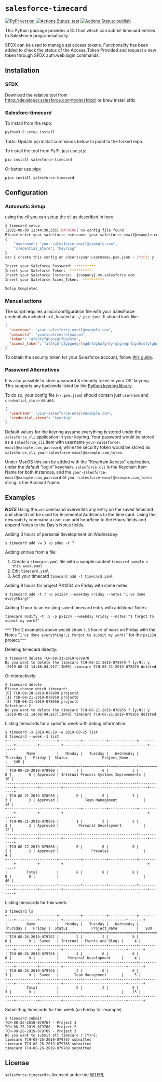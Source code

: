 # `salesforce-timecard`

[![PyPI version](https://badge.fury.io/py/salesforce-timecard.svg)](https://badge.fury.io/py/salesforce-timecard)
[![Actions Status: test](https://github.com/giuliocalzolari/salesforce-timecard/actions/workflows/test.yml/badge.svg)](https://github.com/giuliocalzolari/salesforce-timecard/actions?query=workflow%3A"Python%20testing")
[![Actions Status: publish](https://github.com/giuliocalzolari/salesforce-timecard/actions/workflows/publish.yml/badge.svg)](https://github.com/giuliocalzolari/salesforce-timecard/actions?query=workflow%3A"Publish%20PyPi")


This Python package provides a CLI tool which can submit timecard entries to SalesForce programmatically.

SFDX can be used to manage api access tokens.  Functionality has been added to check the status of the Access_Token Provided and request a new token through SFDX auth:web:login commands.

## Installation
### SFDX
Download the relative tool from https://developer.salesforce.com/tools/sfdxcli
or
brew install sfdx

### Salesforc-timecard

To install from the repo:

```bash
python3.9 setup install 
```

ToDo: Update pip install commands below to point to the forked repo.

To install the tool from PyPI, just use `pip`:

```bash
pip install salesforce-timecard
```

Or better use [pipx](https://github.com/pipxproject/pipx)

```
pipx install salesforce-timecard
```

## Configuration

### Automatic Setup

using the cli you can setup the cli as described in here

```bash
$ timecard setup
[2021-08-09 11:44:30,565][WARNING] no config file found
Please enter your salesforce username: your-salesforce-email@example.com
{
    "username": "your-salesforce-email@example.com",
    "credential_store": "keyring"
}
can I create this config on /Users/your-username/.pse.json ? [Y/n]: y

Insert your Saleforce Password: **********
Insert your Saleforce Token:  **********
Insert your Saleforce Instance:  {company}.my.salesforce.com
Insert your Saleforce Acces_Token:  **********

Setup Completed
```

### Manual actions


The script requires a local configuration file with your SalesForce credentials
included in it, located at `~/.pse.json`. It should look like:

```json
{
  "username": "your-salesforce-email@example.com",
  "password": "yoursupersecretpasswd",
  "token": "afghfyfgbgnegrfbgdhtd",
  "access_token": "afafghfyfgbgnegrfbgdhtdghafghfyfgbgnegrfbgdhtdfyfgbgneafghfyfgbgnegrfbgdhtdgrfbgdhtd"
}
```


To obtain the security token for your Salesforce account, follow
[this guide](https://onlinehelp.coveo.com/en/ces/7.0/administrator/getting_the_security_token_for_your_salesforce_account.htm).

### Password Alternatives

It is also possible to store password & security token in your OS' keyring. This supports any backends listed by the [Python keyring library](https://pypi.org/project/keyring).

To do so, your config file (`~/.pse.json`) should contain just `username` and `credential_store` values:
```json
{
  "username": "your-salesforce-email@example.com",
  "credential_store": "keyring"
}
```

Default values for the keyring assume everything is stored under the `salesforce_cli` application in your keyring. Your password would be stored as a `salesforce_cli` item with username `your-salesforce-email@example.com_password`, while the security token would be stored as `salesforce_cli`, `your-salesforce-email@example.com_token`.

Under MacOS this can be added with the "Keychain Access" application, under the default "login" keychain. `salesforce_cli` is the Keychain Item Name for both instances, and the `your-salesforce-email@example.com_password` or `your-salesforce-email@example.com_token` string is the Account Name.


## Examples
***NOTE***
Using the `add` command overwrites any entry on the saved timecard and should not be used for Incrimental Additions to the time card.  Using the new `modify` command a user can add hour/time to the Hours fields and append Notes to the Day's Notes fields.


Adding 3 hours of personal development on Wednesday:

```
$ timecard add -w 3 -p pdev -t 7
```

Adding entries from a file:
1. Create a `timecard.yaml` file with a sample content `timecard sample > this_week.yaml`
2. Edit `timecard.yaml`
3. Add your timecard `timecard add -f timecard.yaml`

Adding 8 hours for project PX1234 on Friday with some notes:

```
$ timecard add -t 7 -p px1234 --weekday Friday --notes "I've done everything!"
```

Adding 1 hour to an existing saved timecard entry with additional Notes:

```
timecard modify -t .5 -p px1234 --weekday Friday --notes "I forgot to submit my work!"
```

^^^ The 2 examples above would show `7.5` hours of work on Friday with the Notes "`I've done everything!;I forgot to submit my work!`" for the `px1234` project.^^^

Deleting timecard directly:

```
$ timecard delete TCH-08-21-2019-078970
Do you want to delete the timecard TCH-08-21-2019-078970 ? [y/N]: y
[2019-08-21 14:08:04,917][INFO] timecard TCH-08-21-2019-078970 deleted
```

Or interactively:

```
$ timecard delete
Please choose which timecard:
[0] TCH-08-20-2019-078900 projectA
[1] TCH-08-21-2019-078950 projectB
[2] TCH-08-21-2019-078956 projectC
Selection: 2
Do you want to delete the timecard TCH-08-21-2019-078956 ? [y/N]: y
[2019-08-21 14:08:04,917][INFO] timecard TCH-08-21-2019-078956 deleted
```

Listing timecards for a specific week with debug information:

```
$ timecard -s 2019-08-19 -e 2019-08-25 list
$ timecard --week -1 list
+-----------------------+----------+-----------+-------------+------------+----------+----------+---------------------------------------+-------+
|         Name          |   Monday |   Tuesday |   Wednesday |   Thursday |   Friday |  Status  |             Project_Name              |   SUM |
+=======================+==========+===========+=============+============+==========+==========+=======================================+=======+
| TCH-08-20-2019-078900 |        7 |         0 |           3 |          0 |        0 | Approved | Internal Process Systems Improvements |    10 |
+-----------------------+----------+-----------+-------------+------------+----------+----------+---------------------------------------+-------+
| TCH-08-21-2019-078950 |        0 |         5 |           3 |          3 |        3 | Approved |            Team Management            |    14 |
+-----------------------+----------+-----------+-------------+------------+----------+----------+---------------------------------------+-------+
| TCH-08-21-2019-078956 |        1 |         3 |           2 |          3 |        3 | Approved |         Personal Development          |    12 |
+-----------------------+----------+-----------+-------------+------------+----------+----------+---------------------------------------+-------+
| TCH-08-22-2019-079068 |        0 |         0 |           0 |          2 |        2 | Approved |               Presales                |     4 |
+-----------------------+----------+-----------+-------------+------------+----------+----------+---------------------------------------+-------+
|         Total         |        8 |         8 |           8 |          8 |        8 |          |                                       |    40 |
+-----------------------+----------+-----------+-------------+------------+----------+----------+---------------------------------------+-------+
```

Listing timecards for this week:

```
$ timecard ls
+-----------------------+----------+-----------+-------------+------------+----------+----------+-----------------------------+-------+
|         Name          |   Monday |   Tuesday |   Wednesday |   Thursday |   Friday |  Status  |        Project_Name         |   SUM |
+=======================+==========+===========+=============+============+==========+==========+=============================+=======+
| TCH-08-26-2019-079767 |        2 |         2 |           0 |          0 |        0 |  Saved   | Internal - Events and Blogs |     4 |
+-----------------------+----------+-----------+-------------+------------+----------+----------+-----------------------------+-------+
| TCH-08-26-2019-079768 |        4 |         0 |           0 |          0 |        0 |          |    Personal Development     |     4 |
+-----------------------+----------+-----------+-------------+------------+----------+----------+-----------------------------+-------+
| TCH-08-26-2019-079769 |        2 |         0 |           0 |          3 |        0 |  Saved   |       Team Management       |     5 |
+-----------------------+----------+-----------+-------------+------------+----------+----------+-----------------------------+-------+
|         Total         |        8 |         2 |           0 |          3 |        0 |          |                             |    13 |
+-----------------------+----------+-----------+-------------+------------+----------+----------+-----------------------------+-------+
```

Submitting timecards for this week (on Friday for example):

```
$ timecard submit
TCH-08-26-2019-079767 - Project 1
TCH-08-26-2019-079768 - Project 2
TCH-08-26-2019-079769 - Project 3
Do you want to submit all timecard ? [Y/n]:
timecard TCH-08-26-2019-079767 submitted
timecard TCH-08-26-2019-079768 submitted
timecard TCH-08-26-2019-079769 submitted
```

## License

`salesforce-timecard` is licensed under the [WTFPL](LICENSE).
